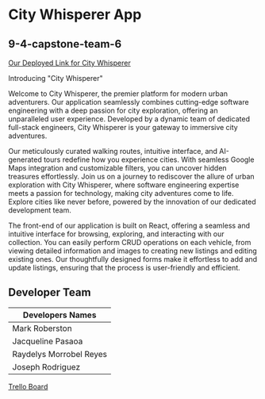 # City Whisperer App
## 9-4-capstone-team-6

<!-- ### *(Install procedure at end of this page)*  -->

<!-- ## **About My Project**  -->

<!-- <a href="https://scribehow.com" target="_blank">Click here for details on how to use the App !</a> -->

<a href="https://citywhisperer.netlify.app/" target="_blank">Our Deployed Link for City Whisperer</a>

<!-- <a href="" target="_blank">Too busy to read? Click here and my assistant will describe the App to you. </a> -->

Introducing "City Whisperer"

Welcome to City Whisperer, the premier platform for modern urban adventurers. Our application seamlessly combines cutting-edge software engineering with a deep passion for city exploration, offering an unparalleled user experience. Developed by a dynamic team of dedicated full-stack engineers, City Whisperer is your gateway to immersive city adventures.

Our meticulously curated walking routes, intuitive interface, and AI-generated tours redefine how you experience cities. With seamless Google Maps integration and customizable filters, you can uncover hidden treasures effortlessly. Join us on a journey to rediscover the allure of urban exploration with City Whisperer, where software engineering expertise meets a passion for technology, making city adventures come to life. Explore cities like never before, powered by the innovation of our dedicated development team.

The front-end of our application is built on React, offering a seamless and intuitive interface for browsing, exploring, and interacting with our collection. You can easily perform CRUD operations on each vehicle, from viewing detailed information and images to creating new listings and editing existing ones. Our thoughtfully designed forms make it effortless to add and update listings, ensuring that the process is user-friendly and efficient.

<!-- At City Whisperer, our backend infrastructure serves as the backbone of our application, ensuring seamless communication and data management. We've meticulously designed a RESTful server that powers every facet of the platform. Behind the scenes, a robust database structure with multiple fields and data types maintains the accuracy and integrity of our city exploration resources. With City Whisperer, you can count on a reliable and secure experience, thanks to dedicated routes for creating, reading, updating, and deleting resources. Even for unmatched routes, our server provides appropriate responses, guaranteeing a smooth and uninterrupted exploration journey.

But City Whisperer isn't just about providing walking tours and points of interest. We've gone beyond the conventional scope by introducing innovative sorting and filtering options. These features empower you to discover city treasures based on specific criteria, making it effortless to find your ideal urban adventure.

To bring City Whisperer to life, our dedicated team has deployed both the front-end and back-end applications to the web, offering accessibility from anywhere, at any time. Our GitHub repositories house the source code for both components, ensuring transparency and fostering collaboration. Comprehensive setup instructions and documentation in the readme files welcome you to explore and contribute to this exciting project.

Join us in experiencing the thrill of urban exploration with City Whisperer. Embark on your journey today, and uncover a world where technology meets the art of city discovery. Explore our curated routes, immerse yourself in captivating audio commentary, and enjoy the freedom of self-guided tours. City Whisperer is your companion to redefining city exploration, one step at a time. -->

<!-- <br></br>

## App Screenshots

<img src="./public/homescreen.png" alt="Screenshot a" width="68%" title="The Home Screen">
### The Home Screen

| ![image](./frontend/src/assets/HomeScreen.png "The Home Screen") |
|-|


### Individual Product Page

| ![image](./frontend/src/assets/IndividualProduct.png "Individual Product Page") |
|-|


### New Product Page

| ![image](./frontend/src/assets/NewProductPage.png "New Product Page") |
|-| -->

<!-- /Users/markrobertson/Desktop/ProductsAppFolder/frontend/src/assets/NewProductPage.png -->

## Developer Team

| Developers Names  |
| ------------- |
| Mark Roberston |
| Jacqueline Pasaoa |
| Raydelys Morrobel Reyes |
| Joseph Rodriguez |

<!--
<a href="https://" target="_blank">GitHub</a>
<a href="https://www.linkedin.com/" target="_blank">LinkedIn</a> -->

<a href="https://trello.com/b/qayrci3H/9-4capstoneteam6trello" target="_blank" rel="noopener noreferrer" target="_blank">Trello Board</a>


<!-- # **How to install**

Welcome again to the City Whisperer App! This guide will walk you through the installation and setup process to get the app up and running on your local machine.

## **Prerequisites**

Before you begin, please ensure that you have the following software installed on your machine:

- Node.js: Install Node.js from the official website: https://nodejs.org
- PostgreSQL: Install PostgreSQL from the official website: https://www.postgresql.org

# **Installation**

## **Back-end**

1.  Clone the repository:   git clone <repository URL>
2.  Navigate to the back-end directory: cd back-end
3.  Install the back-end dependencies:  npm install
4.  Create a .env file in the back-end directory and configure the following environment variables: <br>
PORT=2525<br>
PG_HOST=localhost<br>
PG_PORT=5432<br>
PG_DATABASE=products<br>
PG_USER=postgres<br>
5.  Make sure to include in your .gitignore file:   node_modules
.env
.DS_Store
5.  Start the back-end server:  npm start, which will actually start Front and back-end.


## **Front-end**

1.  Open a new terminal window and navigate to the front-end directory: cd ../front-end
2.  Install the front-end dependencies: npm install
3.  Create a .env file in the front-end directory and configure the following environment variables: REACT_APP_API_URL=http://localhost:2525
4.  Make sure to include in your .gitignore file:   node_modules
.env
.DS_Store
5.  Start the front-end development server: npm start
This will start the front-end server at http://localhost:3000.
6.  Access the app in your web browser: Open your preferred web browser and visit http://localhost:3000 to see the LuxuryRides App in action.

# **Database**

To connect to the database and view the tables:

1.  Open the PostgreSQL command line interface by running the following command:
        1.  psql -U postgres -f db/schema.sql<br>
        2.  psql -U postgres -f db/seed.sql   or to run run both 'npm run db:setup'
                db:setup: This script is used to set up the initial state of the database. It executes SQL scripts that define the database schema and potentially populate initial data. The purpose of the db:setup script is to create the necessary tables and configure the database to a predefined state. This script is typically run once during the initial setup or when you want to reset the database to its initial state.
        3.  To start the db, 'npm run db:start' & to shutdown the db, 'npm run db:shutdown'
                db:start: This script is used to start the database server. It ensures that the database server is up and running, allowing your application to establish a connection and interact with the database.
                The db:stop script is used to stop the running instance of the database server. It gracefully shuts down the database server, terminating any active connections and releasing system resources. The purpose of the db:stop script is to ensure a clean and controlled shutdown of the database server.

                Typically, you would use the `db:stop` script when you want to stop the database server after you have finished using it or when you need to perform maintenance tasks. It ensures that the database server is properly shut down, preventing any potential data corruption or inconsistencies.

        4.   To summarize:

                - `db:start` starts the database server, making it available for your application to connect.
                - `db:setup` initializes the database with the necessary structure and initial data.
                - `db:stop` gracefully shuts down the running instance of the database server.

These scripts work together to manage the lifecycle of the database server, from starting it up to setting it up and finally stopping it when it's no longer needed.


2.  Once logged in, you can view the list of tables by running the following command: \dt
3.  To view the contents of a specific table, use the following command:    SELECT * FROM poduct;

That's it! You should now have the City Whisperer App installed and running on your local machine. Enjoy exploring the world of AI self guided walking generated tours -->
